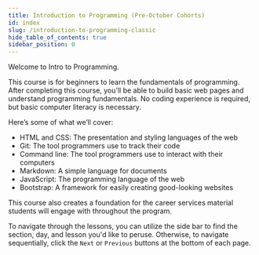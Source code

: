 ```yaml
---
title: Introduction to Programming (Pre-October Cohorts)
id: index
slug: /introduction-to-programming-classic
hide_table_of_contents: true
sidebar_position: 0
---
```


Welcome to Intro to Programming.

This course is for beginners to learn the fundamentals of programming. After completing this course, you'll be able to build basic web pages and understand programming fundamentals. No coding experience is required, but basic computer literacy is necessary.

Here’s some of what we’ll cover:

* HTML and CSS: The presentation and styling languages of the web
* Git: The tool programmers use to track their code
* Command line: The tool programmers use to interact with their computers
* Markdown: A simple language for documents
* JavaScript: The programming language of the web
* Bootstrap: A framework for easily creating good-looking websites

This course also creates a foundation for the career services material students will engage with throughout the program.

To navigate through the lessons, you can utilize the side bar to find the section, day, and lesson you'd like to peruse. Otherwise, to navigate sequentially, click the `Next` or `Previous` buttons at the bottom of each page.
